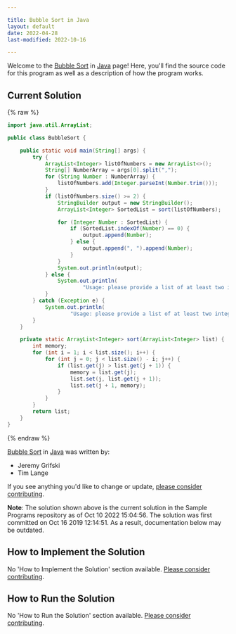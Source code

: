 ```yaml
---

title: Bubble Sort in Java
layout: default
date: 2022-04-28
last-modified: 2022-10-16

---
```


Welcome to the [Bubble Sort](https://sampleprograms.io/projects/bubble-sort) in [Java](https://sampleprograms.io/languages/java) page! Here, you'll find the source code for this program as well as a description of how the program works.

## Current Solution

{% raw %}

```java
import java.util.ArrayList;

public class BubbleSort {

    public static void main(String[] args) {
        try {
            ArrayList<Integer> listOfNumbers = new ArrayList<>();
            String[] NumberArray = args[0].split(",");
            for (String Number : NumberArray) {
                listOfNumbers.add(Integer.parseInt(Number.trim()));
            }
            if (listOfNumbers.size() >= 2) {
                StringBuilder output = new StringBuilder();
                ArrayList<Integer> SortedList = sort(listOfNumbers);

                for (Integer Number : SortedList) {
                    if (SortedList.indexOf(Number) == 0) {
                        output.append(Number);
                    } else {
                        output.append(", ").append(Number);
                    }
                }
                System.out.println(output);
            } else {
                System.out.println(
                        "Usage: please provide a list of at least two integers to sort in the format \"1, 2, 3, 4, 5\"");
            }
        } catch (Exception e) {
            System.out.println(
                    "Usage: please provide a list of at least two integers to sort in the format \"1, 2, 3, 4, 5\"");
        }
    }

    private static ArrayList<Integer> sort(ArrayList<Integer> list) {
        int memory;
        for (int i = 1; i < list.size(); i++) {
            for (int j = 0; j < list.size() - i; j++) {
                if (list.get(j) > list.get(j + 1)) {
                    memory = list.get(j);
                    list.set(j, list.get(j + 1));
                    list.set(j + 1, memory);
                }
            }
        }
        return list;
    }
}
```

{% endraw %}

[Bubble Sort](https://sampleprograms.io/projects/bubble-sort) in [Java](https://sampleprograms.io/languages/java) was written by:

- Jeremy Grifski
- Tim Lange

If you see anything you'd like to change or update, [please consider contributing](https://github.com/TheRenegadeCoder/sample-programs).

**Note**: The solution shown above is the current solution in the Sample Programs repository as of Oct 10 2022 15:04:56. The solution was first committed on Oct 16 2019 12:14:51. As a result, documentation below may be outdated.

## How to Implement the Solution

No 'How to Implement the Solution' section available. [Please consider contributing](https://github.com/TheRenegadeCoder/sample-programs-website).

## How to Run the Solution

No 'How to Run the Solution' section available. [Please consider contributing](https://github.com/TheRenegadeCoder/sample-programs-website).